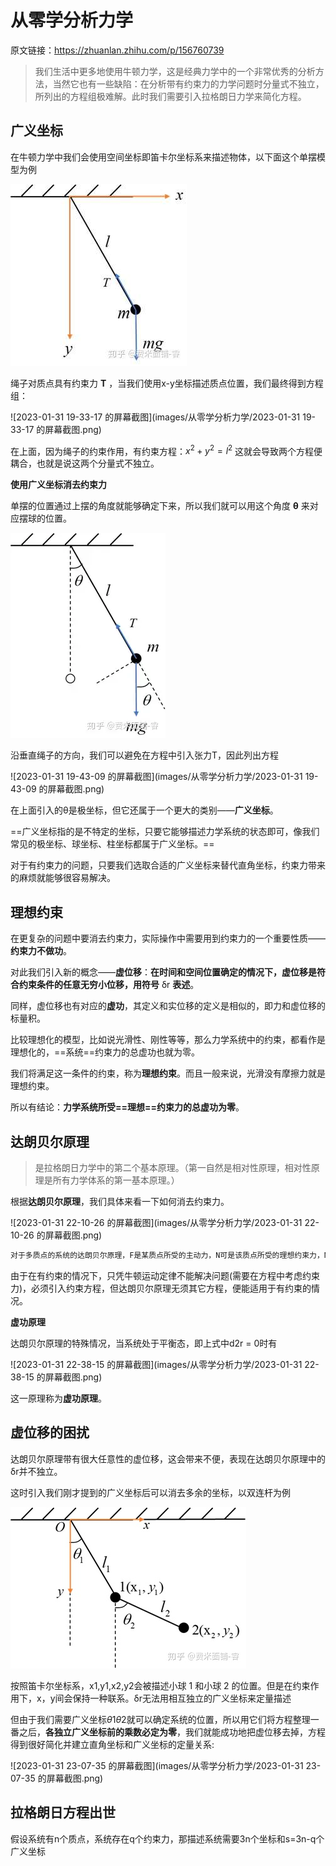 # 从零学分析力学

原文链接：https://zhuanlan.zhihu.com/p/156760739                                                                                

> 我们生活中更多地使用牛顿力学，这是经典力学中的一个非常优秀的分析方法，当然它也有一些缺陷：在分析带有约束力的力学问题时分量式不独立，所列出的方程组极难解。此时我们需要引入拉格朗日力学来简化方程。



## 广义坐标

在牛顿力学中我们会使用空间坐标即笛卡尔坐标系来描述物体，以下面这个单摆模型为例

![img](images/从零学分析力学/v2-b132e048c6c431aa8da865c8eec067ba_720w.jpg)

绳子对质点具有约束力 **T** ，当我们使用x-y坐标描述质点位置，我们最终得到方程组：

![2023-01-31 19-33-17 的屏幕截图](images/从零学分析力学/2023-01-31 19-33-17 的屏幕截图.png)

在上面，因为绳子的约束作用，有约束方程：$x^2+y^2=l^2$ 这就会导致两个方程便耦合，也就是说这两个分量式不独立。



**使用广义坐标消去约束力**

单摆的位置通过上摆的角度就能够确定下来，所以我们就可以用这个角度 **θ** 来对应摆球的位置。

![img](images/从零学分析力学/v2-4579974be31ad5d3fbe5a1d6fdad7eab_720w.webp)

沿垂直绳子的方向，我们可以避免在方程中引入张力T，因此列出方程

![2023-01-31 19-43-09 的屏幕截图](images/从零学分析力学/2023-01-31 19-43-09 的屏幕截图.png)



在上面引入的θ是极坐标，但它还属于一个更大的类别——**广义坐标**。

==广义坐标指的是不特定的坐标，只要它能够描述力学系统的状态即可，像我们常见的极坐标、球坐标、柱坐标都属于广义坐标。==

对于有约束力的问题，只要我们选取合适的广义坐标来替代直角坐标，约束力带来的麻烦就能够很容易解决。





## 理想约束

在更复杂的问题中要消去约束力，实际操作中需要用到约束力的一个重要性质——**约束力不做功**。

对此我们引入新的概念——**虚位移**：**在时间和空间位置确定的情况下，虚位移是符合约束条件的任意无穷小位移，用符号** δr **表述**。

同样，虚位移也有对应的**虚功**，其定义和实位移的定义是相似的，即力和虚位移的标量积。

比较理想化的模型，比如说光滑性、刚性等等，那么力学系统中的约束，都看作是理想化的，==系统==约束力的总虚功也就为零。

我们将满足这一条件的约束，称为**理想约束**。而且一般来说，光滑没有摩擦力就是理想约束。

所以有结论：**力学系统所受==理想==约束力的总虚功为零**。





## **达朗贝尔原理**

> 是拉格朗日力学中的第二个基本原理。（第一自然是相对性原理，相对性原理是所有力学体系的第一基本原理。）

根据**达朗贝尔原理**，我们具体来看一下如何消去约束力。

![2023-01-31 22-10-26 的屏幕截图](images/从零学分析力学/2023-01-31 22-10-26 的屏幕截图.png)

```c
对于多质点的系统的达朗贝尔原理，F是某质点所受的主动力，N可是该质点所受的理想约束力，N在证明时已被约去。
```

由于在有约束的情况下，只凭牛顿运动定律不能解决问题(需要在方程中考虑约束力)，必须引入约束方程，但达朗贝尔原理无须其它方程，便能适用于有约束的情况。



**虚功原理**

达朗贝尔原理的特殊情况，当系统处于平衡态，即上式中d2r = 0时有

![2023-01-31 22-38-15 的屏幕截图](images/从零学分析力学/2023-01-31 22-38-15 的屏幕截图.png)

这一原理称为**虚功原理**。





## **虚位移的困扰**

达朗贝尔原理带有很大任意性的虚位移，这会带来不便，表现在达朗贝尔原理中的δr并不独立。

这时引入我们刚才提到的广义坐标后可以消去多余的坐标，以双连杆为例

![img](images/从零学分析力学/v2-5e64e98a067a76106e04dbd4f3069654_720w.webp)

按照笛卡尔坐标系，x1,y1,x2,y2会被描述小球 1 和小球 2 的位置。但是在约束作用下，x，y间会保持一种联系。δr无法用相互独立的广义坐标来定量描述

但由于我们需要广义坐标$\theta 1 \theta 2$就可以确定系统的位置，所以用它们将方程整理一番之后，**各独立广义坐标前的乘数必定为零**，我们就能成功地把虚位移去掉，方程得到很好简化并建立直角坐标和广义坐标的定量关系:

![2023-01-31 23-07-35 的屏幕截图](images/从零学分析力学/2023-01-31 23-07-35 的屏幕截图.png)





## **拉格朗日方程出世**

假设系统有n个质点，系统存在q个约束力，那描述系统需要3n个坐标和s=3n-q个广义坐标